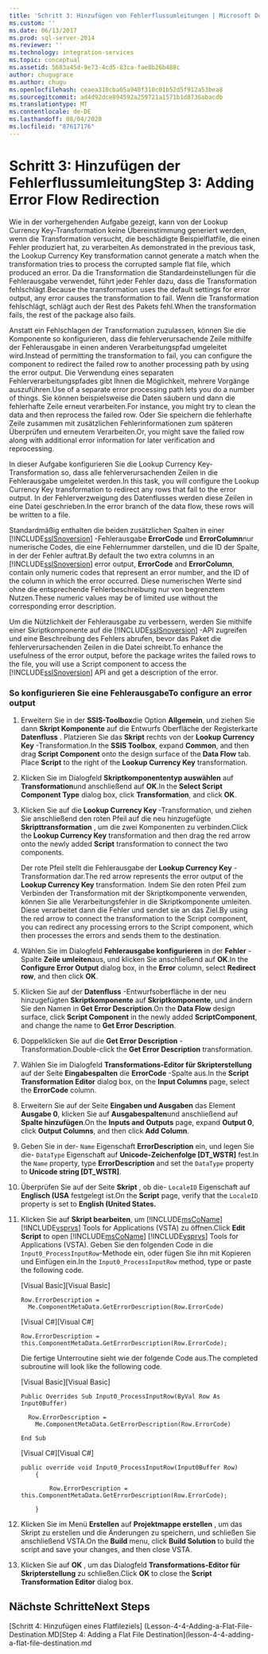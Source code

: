 ```yaml
---
title: 'Schritt 3: Hinzufügen von Fehlerflussumleitungen | Microsoft Docs'
ms.custom: ''
ms.date: 06/13/2017
ms.prod: sql-server-2014
ms.reviewer: ''
ms.technology: integration-services
ms.topic: conceptual
ms.assetid: 5683a45d-9e73-4cd5-83ca-fae8b26b488c
author: chugugrace
ms.author: chugu
ms.openlocfilehash: ceaea310cba05a940f310c01b52d5f912a53bea8
ms.sourcegitcommit: ad4d92dce894592a259721a1571b1d8736abacdb
ms.translationtype: MT
ms.contentlocale: de-DE
ms.lasthandoff: 08/04/2020
ms.locfileid: "87617176"
---
```

# <a name="step-3-adding-error-flow-redirection"></a><span data-ttu-id="d7014-102">Schritt 3: Hinzufügen der Fehlerflussumleitung</span><span class="sxs-lookup"><span data-stu-id="d7014-102">Step 3: Adding Error Flow Redirection</span></span>
  <span data-ttu-id="d7014-103">Wie in der vorhergehenden Aufgabe gezeigt, kann von der Lookup Currency Key-Transformation keine Übereinstimmung generiert werden, wenn die Transformation versucht, die beschädigte Beispielflatfile, die einen Fehler produziert hat, zu verarbeiten.</span><span class="sxs-lookup"><span data-stu-id="d7014-103">As demonstrated in the previous task, the Lookup Currency Key transformation cannot generate a match when the transformation tries to process the corrupted sample flat file, which produced an error.</span></span> <span data-ttu-id="d7014-104">Da die Transformation die Standardeinstellungen für die Fehlerausgabe verwendet, führt jeder Fehler dazu, dass die Transformation fehlschlägt.</span><span class="sxs-lookup"><span data-stu-id="d7014-104">Because the transformation uses the default settings for error output, any error causes the transformation to fail.</span></span> <span data-ttu-id="d7014-105">Wenn die Transformation fehlschlägt, schlägt auch der Rest des Pakets fehl.</span><span class="sxs-lookup"><span data-stu-id="d7014-105">When the transformation fails, the rest of the package also fails.</span></span>  
  
 <span data-ttu-id="d7014-106">Anstatt ein Fehlschlagen der Transformation zuzulassen, können Sie die Komponente so konfigurieren, dass die fehlerverursachende Zeile mithilfe der Fehlerausgabe in einen anderen Verarbeitungspfad umgeleitet wird.</span><span class="sxs-lookup"><span data-stu-id="d7014-106">Instead of permitting the transformation to fail, you can configure the component to redirect the failed row to another processing path by using the error output.</span></span> <span data-ttu-id="d7014-107">Die Verwendung eines separaten Fehlerverarbeitungspfades gibt Ihnen die Möglichkeit, mehrere Vorgänge auszuführen.</span><span class="sxs-lookup"><span data-stu-id="d7014-107">Use of a separate error processing path lets you do a number of things.</span></span> <span data-ttu-id="d7014-108">Sie können beispielsweise die Daten säubern und dann die fehlerhafte Zeile erneut verarbeiten.</span><span class="sxs-lookup"><span data-stu-id="d7014-108">For instance, you might try to clean the data and then reprocess the failed row.</span></span> <span data-ttu-id="d7014-109">Oder Sie speichern die fehlerhafte Zeile zusammen mit zusätzlichen Fehlerinformationen zum späteren Überprüfen und erneutem Verarbeiten.</span><span class="sxs-lookup"><span data-stu-id="d7014-109">Or, you might save the failed row along with additional error information for later verification and reprocessing.</span></span>  
  
 <span data-ttu-id="d7014-110">In dieser Aufgabe konfigurieren Sie die Lookup Currency Key-Transformation so, dass alle fehlerverursachenden Zeilen in die Fehlerausgabe umgeleitet werden.</span><span class="sxs-lookup"><span data-stu-id="d7014-110">In this task, you will configure the Lookup Currency Key transformation to redirect any rows that fail to the error output.</span></span> <span data-ttu-id="d7014-111">In der Fehlerverzweigung des Datenflusses werden diese Zeilen in eine Datei geschrieben.</span><span class="sxs-lookup"><span data-stu-id="d7014-111">In the error branch of the data flow, these rows will be written to a file.</span></span>  
  
 <span data-ttu-id="d7014-112">Standardmäßig enthalten die beiden zusätzlichen Spalten in einer [!INCLUDE[ssISnoversion](../includes/ssisnoversion-md.md)] -Fehlerausgabe **ErrorCode** und **ErrorColumn**nur numerische Codes, die eine Fehlernummer darstellen, und die ID der Spalte, in der der Fehler auftrat.</span><span class="sxs-lookup"><span data-stu-id="d7014-112">By default the two extra columns in an [!INCLUDE[ssISnoversion](../includes/ssisnoversion-md.md)] error output, **ErrorCode** and **ErrorColumn**, contain only numeric codes that represent an error number, and the ID of the column in which the error occurred.</span></span> <span data-ttu-id="d7014-113">Diese numerischen Werte sind ohne die entsprechende Fehlerbeschreibung nur von begrenztem Nutzen.</span><span class="sxs-lookup"><span data-stu-id="d7014-113">These numeric values may be of limited use without the corresponding error description.</span></span>  
  
 <span data-ttu-id="d7014-114">Um die Nützlichkeit der Fehlerausgabe zu verbessern, werden Sie mithilfe einer Skriptkomponente auf die [!INCLUDE[ssISnoversion](../includes/ssisnoversion-md.md)] -API zugreifen und eine Beschreibung des Fehlers abrufen, bevor das Paket die fehlerverursachenden Zeilen in die Datei schreibt.</span><span class="sxs-lookup"><span data-stu-id="d7014-114">To enhance the usefulness of the error output, before the package writes the failed rows to the file, you will use a Script component to access the [!INCLUDE[ssISnoversion](../includes/ssisnoversion-md.md)] API and get a description of the error.</span></span>  
  
### <a name="to-configure-an-error-output"></a><span data-ttu-id="d7014-115">So konfigurieren Sie eine Fehlerausgabe</span><span class="sxs-lookup"><span data-stu-id="d7014-115">To configure an error output</span></span>  
  
1.  <span data-ttu-id="d7014-116">Erweitern Sie in der **SSIS-Toolbox**die Option **Allgemein**, und ziehen Sie dann **Skript Komponente** auf die Entwurfs Oberfläche der Registerkarte **Datenfluss** . Platzieren Sie das **Skript** rechts von der **Lookup Currency Key** -Transformation.</span><span class="sxs-lookup"><span data-stu-id="d7014-116">In the **SSIS Toolbox**, expand **Common**, and then drag **Script Component** onto the design surface of the **Data Flow** tab. Place **Script** to the right of the **Lookup Currency Key** transformation.</span></span>  
  
2.  <span data-ttu-id="d7014-117">Klicken Sie im Dialogfeld **Skriptkomponententyp auswählen** auf **Transformation**und anschließend auf **OK**.</span><span class="sxs-lookup"><span data-stu-id="d7014-117">In the **Select Script Component Type** dialog box, click **Transformation**, and click **OK**.</span></span>  
  
3.  <span data-ttu-id="d7014-118">Klicken Sie auf die **Lookup Currency Key** -Transformation, und ziehen Sie anschließend den roten Pfeil auf die neu hinzugefügte **Skripttransformation** , um die zwei Komponenten zu verbinden.</span><span class="sxs-lookup"><span data-stu-id="d7014-118">Click the **Lookup Currency Key** transformation and then drag the red arrow onto the newly added **Script** transformation to connect the two components.</span></span>  
  
     <span data-ttu-id="d7014-119">Der rote Pfeil stellt die Fehlerausgabe der **Lookup Currency Key** -Transformation dar.</span><span class="sxs-lookup"><span data-stu-id="d7014-119">The red arrow represents the error output of the **Lookup Currency Key** transformation.</span></span> <span data-ttu-id="d7014-120">Indem Sie den roten Pfeil zum Verbinden der Transformation mit der Skriptkomponente verwenden, können Sie alle Verarbeitungsfehler in die Skriptkomponente umleiten. Diese verarbeitet dann die Fehler und sendet sie an das Ziel.</span><span class="sxs-lookup"><span data-stu-id="d7014-120">By using the red arrow to connect the transformation to the Script component, you can redirect any processing errors to the Script component, which then processes the errors and sends them to the destination.</span></span>  
  
4.  <span data-ttu-id="d7014-121">Wählen Sie im Dialogfeld **Fehlerausgabe konfigurieren** in der **Fehler** -Spalte **Zeile umleiten**aus, und klicken Sie anschließend auf **OK**.</span><span class="sxs-lookup"><span data-stu-id="d7014-121">In the **Configure Error Output** dialog box, in the **Error** column, select **Redirect row**, and then click **OK**.</span></span>  
  
5.  <span data-ttu-id="d7014-122">Klicken Sie auf der **Datenfluss** -Entwurfsoberfläche in der neu hinzugefügten **Skriptkomponente** auf **Skriptkomponente**, und ändern Sie den Namen in **Get Error Description**.</span><span class="sxs-lookup"><span data-stu-id="d7014-122">On the **Data Flow** design surface, click **Script Component** in the newly added **ScriptComponent**, and change the name to **Get Error Description**.</span></span>  
  
6.  <span data-ttu-id="d7014-123">Doppelklicken Sie auf die **Get Error Description** -Transformation.</span><span class="sxs-lookup"><span data-stu-id="d7014-123">Double-click the **Get Error Description** transformation.</span></span>  
  
7.  <span data-ttu-id="d7014-124">Wählen Sie im Dialogfeld **Transformations-Editor für Skripterstellung** auf der Seite **Eingabespalten** die **ErrorCode** -Spalte aus.</span><span class="sxs-lookup"><span data-stu-id="d7014-124">In the **Script Transformation Editor** dialog box, on the **Input Columns** page, select the **ErrorCode** column.</span></span>  
  
8.  <span data-ttu-id="d7014-125">Erweitern Sie auf der Seite **Eingaben und Ausgaben** das Element **Ausgabe 0**, klicken Sie auf **Ausgabespalten**und anschließend auf **Spalte hinzufügen**.</span><span class="sxs-lookup"><span data-stu-id="d7014-125">On the **Inputs and Outputs** page, expand **Output 0**, click **Output Columns**, and then click **Add Column**.</span></span>  
  
9. <span data-ttu-id="d7014-126">Geben Sie in der- `Name` Eigenschaft **ErrorDescription** ein, und legen Sie die- `DataType` Eigenschaft auf **Unicode-Zeichenfolge [DT_WSTR]** fest.</span><span class="sxs-lookup"><span data-stu-id="d7014-126">In the `Name` property, type **ErrorDescription** and set the `DataType` property to **Unicode string [DT_WSTR]**.</span></span>  
  
10. <span data-ttu-id="d7014-127">Überprüfen Sie auf der Seite **Skript** , ob die- `LocaleID` Eigenschaft auf **Englisch (USA** festgelegt ist.</span><span class="sxs-lookup"><span data-stu-id="d7014-127">On the **Script** page, verify that the `LocaleID` property is set to **English (United States.**</span></span>  
  
11. <span data-ttu-id="d7014-128">Klicken Sie auf **Skript bearbeiten**, um [!INCLUDE[msCoName](../includes/msconame-md.md)] [!INCLUDE[vsprvs](../includes/vsprvs-md.md)] Tools for Applications (VSTA) zu öffnen.</span><span class="sxs-lookup"><span data-stu-id="d7014-128">Click **Edit Script** to open [!INCLUDE[msCoName](../includes/msconame-md.md)] [!INCLUDE[vsprvs](../includes/vsprvs-md.md)] Tools for Applications (VSTA).</span></span> <span data-ttu-id="d7014-129">Geben Sie den folgenden Code in die `Input0_ProcessInputRow`-Methode ein, oder fügen Sie ihn mit Kopieren und Einfügen ein.</span><span class="sxs-lookup"><span data-stu-id="d7014-129">In the `Input0_ProcessInputRow` method, type or paste the following code.</span></span>  
  
     <span data-ttu-id="d7014-130">[Visual Basic]</span><span class="sxs-lookup"><span data-stu-id="d7014-130">[Visual Basic]</span></span>  
  
    ```  
    Row.ErrorDescription =   
      Me.ComponentMetaData.GetErrorDescription(Row.ErrorCode)  
    ```  
  
     <span data-ttu-id="d7014-131">[Visual C#]</span><span class="sxs-lookup"><span data-stu-id="d7014-131">[Visual C#]</span></span>  
  
    ```  
    Row.ErrorDescription = this.ComponentMetaData.GetErrorDescription(Row.ErrorCode);  
    ```  
  
     <span data-ttu-id="d7014-132">Die fertige Unterroutine sieht wie der folgende Code aus.</span><span class="sxs-lookup"><span data-stu-id="d7014-132">The completed subroutine will look like the following code.</span></span>  
  
     <span data-ttu-id="d7014-133">[Visual Basic]</span><span class="sxs-lookup"><span data-stu-id="d7014-133">[Visual Basic]</span></span>  
  
    ```  
    Public Overrides Sub Input0_ProcessInputRow(ByVal Row As Input0Buffer)  
  
      Row.ErrorDescription =   
        Me.ComponentMetaData.GetErrorDescription(Row.ErrorCode)  
  
    End Sub  
    ```  
  
     <span data-ttu-id="d7014-134">[Visual C#]</span><span class="sxs-lookup"><span data-stu-id="d7014-134">[Visual C#]</span></span>  
  
    ```  
    public override void Input0_ProcessInputRow(Input0Buffer Row)  
        {  
  
            Row.ErrorDescription = this.ComponentMetaData.GetErrorDescription(Row.ErrorCode);  
  
        }  
    ```  
  
12. <span data-ttu-id="d7014-135">Klicken Sie im Menü **Erstellen** auf **Projektmappe erstellen** , um das Skript zu erstellen und die Änderungen zu speichern, und schließen Sie anschließend VSTA.</span><span class="sxs-lookup"><span data-stu-id="d7014-135">On the **Build** menu, click **Build Solution** to build the script and save your changes, and then close VSTA.</span></span>  
  
13. <span data-ttu-id="d7014-136">Klicken Sie auf **OK** , um das Dialogfeld **Transformations-Editor für Skripterstellung** zu schließen.</span><span class="sxs-lookup"><span data-stu-id="d7014-136">Click **OK** to close the **Script Transformation Editor** dialog box.</span></span>  
  
## <a name="next-steps"></a><span data-ttu-id="d7014-137">Nächste Schritte</span><span class="sxs-lookup"><span data-stu-id="d7014-137">Next Steps</span></span>  
 <span data-ttu-id="d7014-138">[Schritt 4: Hinzufügen eines Flatfileziels] (Lesson-4-4-Adding-a-Flat-File-Destination.MD</span><span class="sxs-lookup"><span data-stu-id="d7014-138">[Step 4: Adding a Flat File Destination](lesson-4-4-adding-a-flat-file-destination.md</span></span>  
  
  
